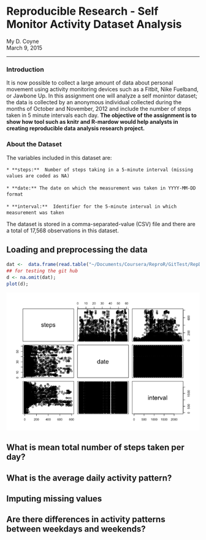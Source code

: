 # Reproducible Research - Self Monitor Activity Dataset Analysis
My D. Coyne  
March 9, 2015  

    
---

### Introduction

It is now possible to collect a large amount of data about personal movement using activity monitoring devices such as a Fitbit, Nike Fuelband, or Jawbone Up. In this assignment one will analyze a self monintor dataset;  the data is collected by an anonymous individual collected during the months of October and November, 2012 and include the number of steps taken in 5 minute intervals each day.  **The objective of the assignment is to show how tool such as knitr and R-mardow would help analysts in creating reproducible data analysis research project.**

### About the Dataset

The variables included in this dataset are:

    * **steps:**  Number of steps taking in a 5-minute interval (missing values are coded as NA)

    * **date:** The date on which the measurement was taken in YYYY-MM-DD format

    * **interval:**  Identifier for the 5-minute interval in which measurement was taken

The dataset is stored in a comma-separated-value (CSV) file and there are a total of 17,568 observations in this dataset.

## Loading and preprocessing the data


```r
dat <-  data.frame(read.table("~/Documents/Coursera/ReproR/GitTest/RepData_PeerAssessment1/activity.csv", header=TRUE, sep=","))
## for testing the git hub
d <- na.omit(dat);
plot(d);
```

![](Repro_P1_files/figure-html/Load_initEx-1.png) 


## What is mean total number of steps taken per day?



## What is the average daily activity pattern?



## Imputing missing values



## Are there differences in activity patterns between weekdays and weekends?

